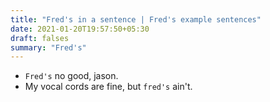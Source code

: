 ```yaml
---
title: "Fred's in a sentence | Fred's example sentences"
date: 2021-01-20T19:57:50+05:30
draft: falses
summary: "Fred's"
---
```

- `Fred's` no good, jason.
- My vocal cords are fine, but `fred's` ain't.
                 
